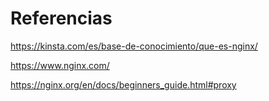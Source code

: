 # Referencias  

https://kinsta.com/es/base-de-conocimiento/que-es-nginx/  

https://www.nginx.com/  

https://nginx.org/en/docs/beginners_guide.html#proxy  

